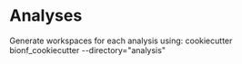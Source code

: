 # Analyses

Generate workspaces for each analysis using:
cookiecutter bionf_cookiecutter --directory="analysis"